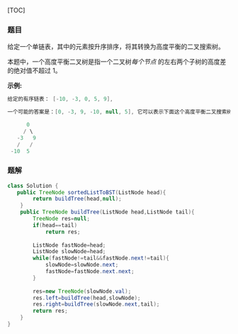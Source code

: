 [TOC]

### 题目

给定一个单链表，其中的元素按升序排序，将其转换为高度平衡的二叉搜索树。

本题中，一个高度平衡二叉树是指一个二叉树*每个节点* 的左右两个子树的高度差的绝对值不超过 1。

**示例:**

```java
给定的有序链表： [-10, -3, 0, 5, 9],

一个可能的答案是：[0, -3, 9, -10, null, 5], 它可以表示下面这个高度平衡二叉搜索树：

      0
     / \
   -3   9
   /   /
 -10  5
```

### 题解

```java
class Solution {
   public TreeNode sortedListToBST(ListNode head){
        return buildTree(head,null);
    }
    public TreeNode buildTree(ListNode head,ListNode tail){
        TreeNode res=null;
        if(head==tail)
            return res;
    
        ListNode fastNode=head;
        ListNode slowNode=head;
        while(fastNode!=tail&&fastNode.next!=tail){
            slowNode=slowNode.next;
            fastNode=fastNode.next.next;
        }
        
        res=new TreeNode(slowNode.val);
        res.left=buildTree(head,slowNode);
        res.right=buildTree(slowNode.next,tail);
        return res;
    }
}
```

